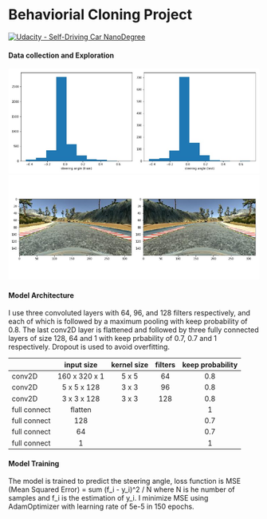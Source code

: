 # Behaviorial Cloning Project

[![Udacity - Self-Driving Car NanoDegree](https://s3.amazonaws.com/udacity-sdc/github/shield-carnd.svg)](http://www.udacity.com/drive)

#### Data collection and Exploration

<img src="./images/train_test_angle.jpg" width="520"/>

<img src="./images/image_flip.jpg" width="520"/>

#### Model Architecture
I use three convoluted layers with 64, 96, and 128 filters respectively, and each of which is followed by a maximum pooling with keep probability of 0.8. The last conv2D layer is flattened and followed by three fully connected layers of size 128, 64 and 1 with keep prbability of 0.7, 0.7 and 1 respectively. Dropout is used to avoid overfitting.

|               | input size    | kernel size | filters | keep probability |
| ------------  |:-------------:|:-----------:|:-------:|:----------------:|
|    conv2D     | 160 x 320 x 1 |    5 x 5    |    64   |      0.8         |
|    conv2D     | 5 x 5 x 128   |    3 x 3    |    96   |      0.8         |
|    conv2D     | 3 x 3 x 128   |    3 x 3    |   128   |      0.8         |
|  full connect | flatten       |             |         |      1           |
|  full connect | 128           |             |         |      0.7         |
|  full connect | 64            |             |         |      0.7         |
|  full connect | 1             |             |         |      1           |


#### Model Training

The model is trained to predict the steering angle, loss function is MSE (Mean Squared Error) = sum (f_i - y_i)^2 / N where N is he number of samples and f_i is the estimation of y_i. I minimize MSE using AdamOptimizer with learning rate of 5e-5 in 150 epochs. 

